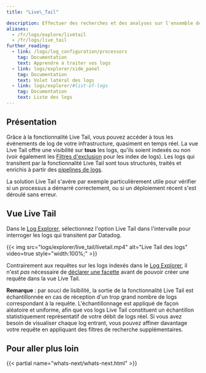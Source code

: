 ```yaml
---
title: "Live\_Tail"

description: Effectuer des recherches et des analyses sur l'ensemble de vos logs
aliases:
  - /fr/logs/explore/livetail
  - /fr/logs/live_tail
further_reading:
  - link: /logs/log_configuration/processors
    tag: Documentation
    text: Apprendre à traiter vos logs
  - link: logs/explorer/side_panel
    tag: Documentation
    text: Volet latéral des logs
  - link: logs/explorer/#list-of-logs
    tag: Documentation
    text: Liste des logs
---
```

## Présentation

Grâce à la fonctionnalité Live Tail, vous pouvez accéder à tous les événements de log de votre infrastructure, quasiment en temps réel. La vue Live Tail offre une visibilité sur **tous** les logs, qu'ils soient indexés ou non (voir également les [Filtres d'exclusion][1] pour les index de logs). Les logs qui transitent par la fonctionnalité Live Tail sont tous structurés, traités et enrichis à partir des [pipelines de logs][2].

La solution Live Tail s'avère par exemple particulièrement utile pour vérifier si un processus a démarré correctement, ou si un déploiement récent s'est déroulé sans erreur.

## Vue Live Tail

Dans le [Log Explorer][3], sélectionnez l'option Live Tail dans l'intervalle pour interroger les logs qui transitent par Datadog.

{{< img src="logs/explorer/live_tail/livetail.mp4" alt="Live Tail des logs" video=true style="width:100%;" >}}

Contrairement aux requêtes sur les logs indexés dans le [Log Explorer][3], il n'est *pas* nécessaire de [déclarer une facette][4] avant de pouvoir créer une requête dans la vue Live Tail.

**Remarque** : par souci de lisibilité, la sortie de la fonctionnalité Live Tail est échantillonnée en cas de réception d'un trop grand nombre de logs correspondant à la requête. L'échantillonnage est appliqué de façon aléatoire et uniforme, afin que vos logs Live Tail constituent un échantillon statistiquement représentatif de votre débit de logs réel. Si vous avez besoin de visualiser chaque log entrant, vous pouvez affiner davantage votre requête en appliquant des filtres de recherche supplémentaires.

## Pour aller plus loin

{{< partial name="whats-next/whats-next.html" >}}

[1]: /fr/logs/indexes#exclusion-filters
[2]: /fr/logs/log_configuration/pipelines
[3]: /fr/logs/explorer
[4]: /fr/logs/explorer/facets/
